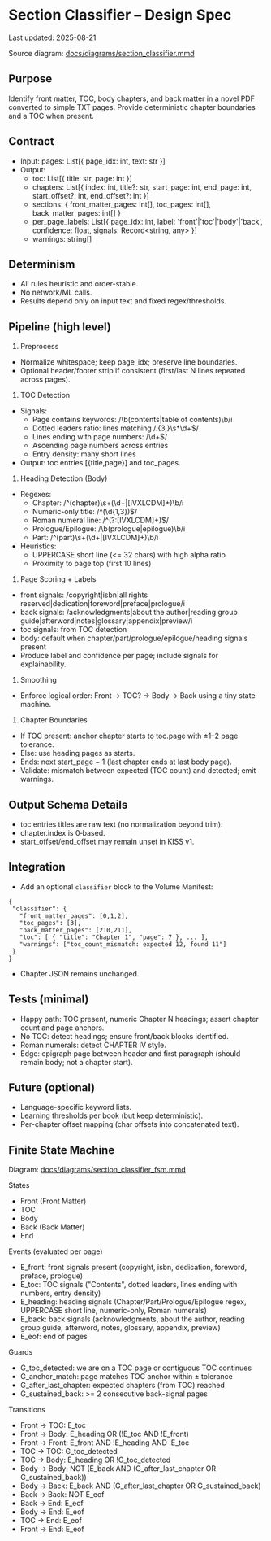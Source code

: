 # Section Classifier – Design Spec

Last updated: 2025-08-21

Source diagram: [docs/diagrams/section_classifier.mmd](diagrams/section_classifier.mmd)

## Purpose

Identify front matter, TOC, body chapters, and back matter in a novel PDF converted to simple TXT pages. Provide deterministic chapter boundaries and a TOC when present.

## Contract

- Input: pages: List[{ page_idx: int, text: str }]
- Output:
  - toc: List[{ title: str, page: int }]
  - chapters: List[{ index: int, title?: str, start_page: int, end_page: int, start_offset?: int, end_offset?: int }]
  - sections: { front_matter_pages: int[], toc_pages: int[], back_matter_pages: int[] }
  - per_page_labels: List[{ page_idx: int, label: 'front'|'toc'|'body'|'back', confidence: float, signals: Record\<string, any> }]
  - warnings: string[]

## Determinism

- All rules heuristic and order-stable.
- No network/ML calls.
- Results depend only on input text and fixed regex/thresholds.

## Pipeline (high level)

1. Preprocess

- Normalize whitespace; keep page_idx; preserve line boundaries.
- Optional header/footer strip if consistent (first/last N lines repeated across pages).

1. TOC Detection

- Signals:
  - Page contains keywords: /\\b(contents|table of contents)\\b/i
  - Dotted leaders ratio: lines matching /.{3,}\\s\*\\d+$/
  - Lines ending with page numbers: /\\d+$/
  - Ascending page numbers across entries
  - Entry density: many short lines
- Output: toc entries [{title,page}] and toc_pages.

1. Heading Detection (Body)

- Regexes:
  - Chapter: /^(chapter)\\s+(\\d+|[IVXLCDM]+)\\b/i
  - Numeric-only title: /^(\\d{1,3})$/
  - Roman numeral line: /^(?:[IVXLCDM]+)$/
  - Prologue/Epilogue: /\\b(prologue|epilogue)\\b/i
  - Part: /^(part)\\s+(\\d+|[IVXLCDM]+)\\b/i
- Heuristics:
  - UPPERCASE short line (\<= 32 chars) with high alpha ratio
  - Proximity to page top (first 10 lines)

1. Page Scoring + Labels

- front signals: /copyright|isbn|all rights reserved|dedication|foreword|preface|prologue/i
- back signals: /acknowledgments|about the author|reading group guide|afterword|notes|glossary|appendix|preview/i
- toc signals: from TOC detection
- body: default when chapter/part/prologue/epilogue/heading signals present
- Produce label and confidence per page; include signals for explainability.

1. Smoothing

- Enforce logical order: Front → TOC? → Body → Back using a tiny state machine.

1. Chapter Boundaries

- If TOC present: anchor chapter starts to toc.page with ±1–2 page tolerance.
- Else: use heading pages as starts.
- Ends: next start_page − 1 (last chapter ends at last body page).
- Validate: mismatch between expected (TOC count) and detected; emit warnings.

## Output Schema Details

- toc entries titles are raw text (no normalization beyond trim).
- chapter.index is 0‑based.
- start_offset/end_offset may remain unset in KISS v1.

## Integration

- Add an optional `classifier` block to the Volume Manifest:

```jsonc
{
 "classifier": {
   "front_matter_pages": [0,1,2],
   "toc_pages": [3],
   "back_matter_pages": [210,211],
   "toc": [ { "title": "Chapter 1", "page": 7 }, ... ],
   "warnings": ["toc_count_mismatch: expected 12, found 11"]
 }
}
```

- Chapter JSON remains unchanged.

## Tests (minimal)

- Happy path: TOC present, numeric Chapter N headings; assert chapter count and page anchors.
- No TOC: detect headings; ensure front/back blocks identified.
- Roman numerals: detect CHAPTER IV style.
- Edge: epigraph page between header and first paragraph (should remain body; not a chapter start).

## Future (optional)

- Language-specific keyword lists.
- Learning thresholds per book (but keep deterministic).
- Per-chapter offset mapping (char offsets into concatenated text).

## Finite State Machine

Diagram: [docs/diagrams/section_classifier_fsm.mmd](diagrams/section_classifier_fsm.mmd)

States

- Front (Front Matter)
- TOC
- Body
- Back (Back Matter)
- End

Events (evaluated per page)

- E_front: front signals present (copyright, isbn, dedication, foreword, preface, prologue)
- E_toc: TOC signals ("Contents", dotted leaders, lines ending with numbers, entry density)
- E_heading: heading signals (Chapter/Part/Prologue/Epilogue regex, UPPERCASE short line, numeric-only, Roman numerals)
- E_back: back signals (acknowledgments, about the author, reading group guide, afterword, notes, glossary, appendix, preview)
- E_eof: end of pages

Guards

- G_toc_detected: we are on a TOC page or contiguous TOC continues
- G_anchor_match: page matches TOC anchor within ± tolerance
- G_after_last_chapter: expected chapters (from TOC) reached
- G_sustained_back: >= 2 consecutive back-signal pages

Transitions

- Front → TOC: E_toc
- Front → Body: E_heading OR (!E_toc AND !E_front)
- Front → Front: E_front AND !E_heading AND !E_toc
- TOC → TOC: G_toc_detected
- TOC → Body: E_heading OR !G_toc_detected
- Body → Body: NOT (E_back AND (G_after_last_chapter OR G_sustained_back))
- Body → Back: E_back AND (G_after_last_chapter OR G_sustained_back)
- Back → Back: NOT E_eof
- Back → End: E_eof
- Body → End: E_eof
- TOC → End: E_eof
- Front → End: E_eof

